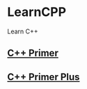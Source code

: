 # LearnCPP
Learn C++
## [C++ Primer](https://book.douban.com/subject/25708312/)
## [C++ Primer Plus](https://book.douban.com/subject/10789789/)

